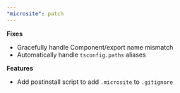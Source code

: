 ```yaml
---
"microsite": patch
---
```


**Fixes**

- Gracefully handle Component/export name mismatch
- Automatically handle `tsconfig.paths` aliases

**Features**

- Add postinstall script to add `.microsite` to `.gitignore`
